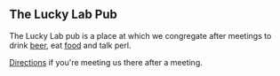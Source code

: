 ## The Lucky Lab Pub

The Lucky Lab pub is a place at which we congregate after meetings to drink [beer](http://www.luckylab.com/html/ales.html), eat [food](http://www.luckylab.com/html/menu.html#brewpub) and talk perl.

[Directions](http://www.luckylab.com/html/directions.html#brewpub) if you're meeting us there after a meeting.
